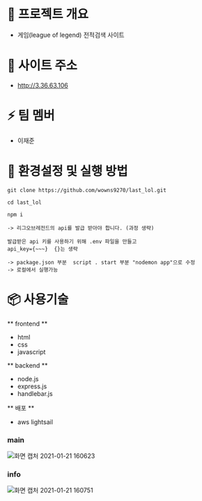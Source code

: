 #  :tada: 프로젝트 개요
- 게임(league of legend) 전적검색 사이트

# :apple: 사이트 주소
- http://3.36.63.106


# :zap: 팀 멤버
- 이재준

# :hammer: 환경설정 및 실행 방법
```
git clone https://github.com/wowns9270/last_lol.git

cd last_lol

npm i

-> 리그오브레전드의 api를 발급 받아야 합니다. (과정 생략)

발급받은 api 키를 사용하기 위해 .env 파일을 만들고
api_key={~~~}  {}는 생략

-> package.json 부분  script . start 부분 "nodemon app"으로 수정
-> 로컬에서 실행가능
```

# :package: 사용기술
** frontend **
- html
- css
- javascript

** backend **
- node.js
- express.js
- handlebar.js

** 배포 **
- aws lightsail


### main

![화면 캡처 2021-01-21 160623](https://user-images.githubusercontent.com/46587806/105315485-bddd0280-5c02-11eb-9201-6bf1f435263b.png)


### info

![화면 캡처 2021-01-21 160751](https://user-images.githubusercontent.com/46587806/105315563-d77e4a00-5c02-11eb-8ae8-384615722491.png)


